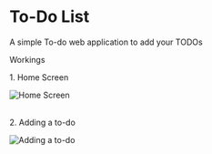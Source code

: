 # To-Do List
A simple To-do web application to add your TODOs

Workings

<p>1. Home Screen</p>
<img src="https://github.com/iamrockstarabhi/To-Do-List/assets/89914294/329e13cc-f831-4a21-bd1f-534d216ad370" alt="Home Screen"><br>

<br>

<p>2. Adding a to-do</p>
<img src="https://github.com/iamrockstarabhi/To-Do-List/assets/89914294/d7d1b0a4-e746-428e-826c-aabe8ebc67ce" alt="Adding a to-do">

<p></p>
<img src="" alt="">

<p></p>
<img src="" alt="">

<p></p>
<img src="" alt="">

<p></p>
<img src="" alt="">

<p></p>
<img src="" alt="">

<p></p>
<img src="" alt="">

<p></p>
<img src="" alt="">

<p></p>
<img src="" alt="">

<p></p>
<img src="" alt="">

<p></p>
<img src="" alt="">
